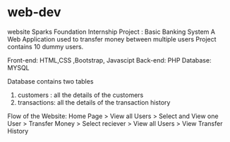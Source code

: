 # web-dev
website
Sparks Foundation Internship Project : Basic Banking System
A Web Application used to transfer money between multiple users 
Project contains 10 dummy users.

Front-end: HTML,CSS ,Bootstrap, Javascipt
Back-end: PHP
Database: MYSQL

Database contains two tables
1. customers : all the details of the customers
2. transactions: all the details of the transaction history

Flow of the Website: Home Page > View all Users > Select and View one User > Transfer Money > Select reciever > View all Users > View Transfer History
